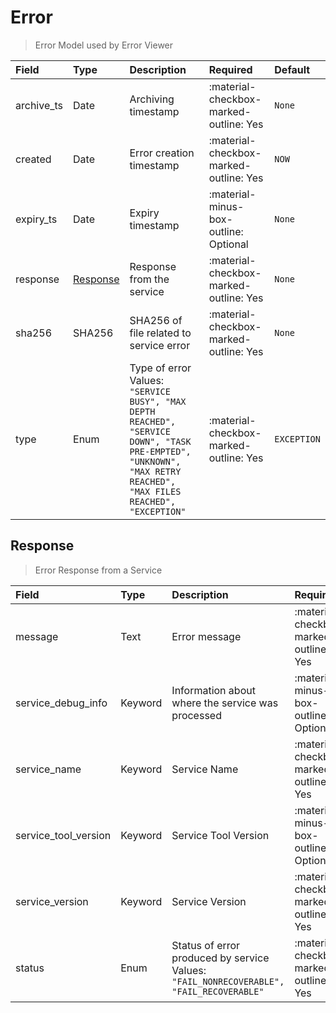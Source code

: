 [comment]: # (AUTOGENERATED MARKDOWN CONTENT. UPDATES TO ODM DOCUMENTATION SHOULD BE DONE THROUGH ASSEMBLYLINE-BASE REPO!)
# Error
> Error Model used by Error Viewer

| Field | Type | Description | Required | Default |
| :--- | :--- | :--- | :--- | :--- |
| archive_ts | Date | Archiving timestamp | :material-checkbox-marked-outline: Yes | `None` |
| created | Date | Error creation timestamp | :material-checkbox-marked-outline: Yes | `NOW` |
| expiry_ts | Date | Expiry timestamp | :material-minus-box-outline: Optional | `None` |
| response | [Response](/odm/models/error/#response) | Response from the service | :material-checkbox-marked-outline: Yes | `None` |
| sha256 | SHA256 | SHA256 of file related to service error | :material-checkbox-marked-outline: Yes | `None` |
| type | Enum | Type of error<br>Values:<br>`"SERVICE BUSY", "MAX DEPTH REACHED", "SERVICE DOWN", "TASK PRE-EMPTED", "UNKNOWN", "MAX RETRY REACHED", "MAX FILES REACHED", "EXCEPTION"` | :material-checkbox-marked-outline: Yes | `EXCEPTION` |


[comment]: # (AUTOGENERATED MARKDOWN CONTENT. UPDATES TO ODM DOCUMENTATION SHOULD BE DONE THROUGH ASSEMBLYLINE-BASE REPO!)
## Response
> Error Response from a Service

| Field | Type | Description | Required | Default |
| :--- | :--- | :--- | :--- | :--- |
| message | Text | Error message | :material-checkbox-marked-outline: Yes | `None` |
| service_debug_info | Keyword | Information about where the service was processed | :material-minus-box-outline: Optional | `None` |
| service_name | Keyword | Service Name | :material-checkbox-marked-outline: Yes | `None` |
| service_tool_version | Keyword | Service Tool Version | :material-minus-box-outline: Optional | `None` |
| service_version | Keyword | Service Version | :material-checkbox-marked-outline: Yes | `None` |
| status | Enum | Status of error produced by service<br>Values:<br>`"FAIL_NONRECOVERABLE", "FAIL_RECOVERABLE"` | :material-checkbox-marked-outline: Yes | `None` |



